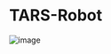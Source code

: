 ﻿# TARS-Robot
![image](https://github.com/user-attachments/assets/d7fcbe2c-9a49-48cd-965b-a4867ddf846b)
